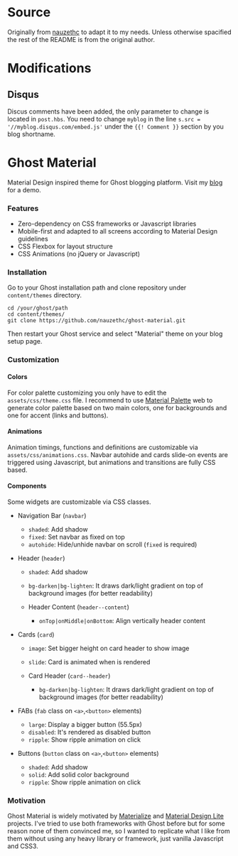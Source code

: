# Source

Originally from [nauzethc](https://github.com/nauzethc/ghost-material) to adapt it to my needs. Unless otherwise spacified the rest of the README is from the original author.

# Modifications
## Disqus

Discus comments have been added, the only parameter to change is located in `post.hbs`. You need to change `myblog` in the line `s.src = '//myblog.disqus.com/embed.js'` under the `{{! Comment }}` section by you blog shortname.

# Ghost Material

Material Design inspired theme for Ghost blogging platform. Visit my [blog](http://www.nauzethdez.com/) for a demo.


### Features

* Zero-dependency on CSS frameworks or Javascript libraries
* Mobile-first and adapted to all screens according to Material Design guidelines
* CSS Flexbox for layout structure
* CSS Animations (no jQuery or Javascript)


### Installation

Go to your Ghost installation path and clone repository under `content/themes` directory.

```
cd /your/ghost/path
cd content/themes/
git clone https://github.com/nauzethc/ghost-material.git
```

Then restart your Ghost service and select "Material" theme on your blog setup page.


### Customization

#### Colors

For color palette customizing you only have to edit the `assets/css/theme.css` file. I recommend to use [Material Palette](https://www.materialpalette.com/) web to generate color palette based on two main colors, one for backgrounds and one for accent (links and buttons).

#### Animations

Animation timings, functions and definitions are customizable via `assets/css/animations.css`. Navbar autohide and cards slide-on events are triggered using Javascript, but animations and transitions are fully CSS based.

#### Components

Some widgets are customizable via CSS classes.

* Navigation Bar (`navbar`)
  * `shaded`: Add shadow
  * `fixed`: Set navbar as fixed on top
  * `autohide`: Hide/unhide navbar on scroll (`fixed` is required)


* Header (`header`)
  * `shaded`: Add shadow
  * `bg-darken|bg-lighten`: It draws dark/light gradient on top of background images (for better readability)

  * Header Content (`header--content`)
    * `onTop|onMiddle|onBottom`: Align vertically header content


* Cards (`card`)
  * `image`: Set bigger height on card header to show image
  * `slide`: Card is animated when is rendered

  * Card Header (`card--header`)
    * `bg-darken|bg-lighten`: It draws dark/light gradient on top of background images (for better readability)


* FABs (`fab` class on `<a>`,`<button>` elements)
  * `large`: Display a bigger button (55.5px)
  * `disabled`: It's rendered as disabled button
  * `ripple`: Show ripple animation on click


* Buttons (`button` class on `<a>`,`<button>` elements)
  * `shaded`: Add shadow
  * `solid`: Add solid color background
  * `ripple`: Show ripple animation on click


### Motivation

Ghost Material is widely motivated by [Materialize](http://materializecss.com/) and [Material Design Lite](http://www.getmdl.io/) projects. I've tried to use both frameworks with Ghost before but for some reason none of them convinced me, so I wanted to replicate what I like from them without using any heavy library or framework, just vanilla Javascript and CSS3.
